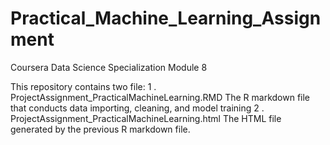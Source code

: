 # Practical_Machine_Learning_Assignment
Coursera Data Science Specialization Module 8

This repository contains two file:
1 .  ProjectAssignment_PracticalMachineLearning.RMD
     The R markdown file that conducts data importing, cleaning, and model training 
2 .  ProjectAssignment_PracticalMachineLearning.html
     The HTML file generated by the previous R markdown file.
